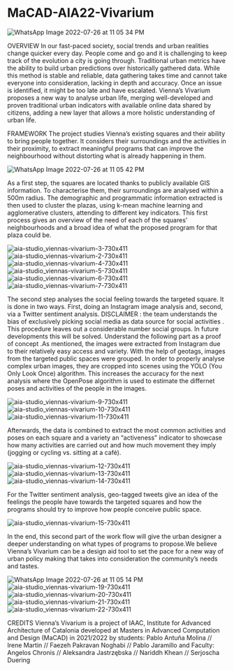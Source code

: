 # MaCAD-AIA22-Vivarium
![WhatsApp Image 2022-07-26 at 11 05 34 PM](https://user-images.githubusercontent.com/91753032/181112557-56e53ce2-a155-44ff-b76f-2f96e03f144e.jpeg)

OVERVIEW
In our fast-paced society, social trends and urban realities change quicker every day. People come and go and it is challenging to keep track of the evolution a city is going through. Traditional urban metrics have the ability to build urban predictions over historically gathered data. While this method is stable and reliable, data gathering takes time and cannot take everyone into consideration, lacking in depth and accuracy. Once an issue is identified, it might be too late and have escalated. Vienna’s Vivarium proposes a new way to analyse urban life, merging well-developed and proven traditional urban indicators with available online data shared by citizens, adding a new layer that allows a more holistic understanding of urban life. 

FRAMEWORK
The project studies Vienna’s existing squares and their ability to bring people together. It considers their surroundings and the activities in their proximity, to extract meaningful programs that can improve the neighbourhood without distorting what is already happening in them.

![WhatsApp Image 2022-07-26 at 11 05 42 PM](https://user-images.githubusercontent.com/91753032/181112586-26b461b8-a5ca-4ed6-9c71-42d6efa9399a.jpeg)

As a first step, the squares are located thanks to publicly available GIS information. To characterise them, their surroundings are analysed within a 500m radius. The demographic and programmatic information extracted is then used to cluster the plazas, using k-mean machine learning and agglomerative clusters, attending to different key indicators. This first process gives an overview of the need of each of the squares’ neighbourhoods and a broad idea of what the proposed program for that plaza could be.

![aia-studio_viennas-vivarium-3-730x411](https://user-images.githubusercontent.com/91753032/181112913-af8ff741-a3f9-4b4d-9634-4c09b3f4f5c4.png)
![aia-studio_viennas-vivarium-2-730x411](https://user-images.githubusercontent.com/91753032/181112919-d41eedfc-ed33-456c-9f89-80605ac47312.png)
![aia-studio_viennas-vivarium-4-730x411](https://user-images.githubusercontent.com/91753032/181112920-c18a852f-4cb7-409a-b707-6c94db8e88c0.png)
![aia-studio_viennas-vivarium-5-730x411](https://user-images.githubusercontent.com/91753032/181112983-4524c3eb-124e-4ee4-9dc9-71e54f72bb20.png)
![aia-studio_viennas-vivarium-6-730x411](https://user-images.githubusercontent.com/91753032/181113001-ab18fb6e-4b70-4a84-b388-3ea427269564.png)
![aia-studio_viennas-vivarium-7-730x411](https://user-images.githubusercontent.com/91753032/181113034-f4e1e49f-14fd-4855-a2af-3c819fce0412.png)

The second step analyses the social feeling towards the targeted square. It is done in two ways. First, doing an Instagram image analysis and, second, via a Twitter sentiment analysis. DISCLAIMER : the team understands the bias of exclusively picking social media as data source for social activities . This procedure leaves out a considerable number social groups. In future developments this will be solved. Understand the following part as a proof of concept .As mentioned, the images were extracted from Instagram due to their relatively easy access and variety. With the help of geotags, images from the targeted public spaces were grouped. In order to properly analyse complex urban images, they are cropped into scenes using the YOLO (You Only Look Once) algorithm. This increases the accuracy for the next analysis where the OpenPose algorithm is used to estimate the differnet poses and activities of the people in the images.

![aia-studio_viennas-vivarium-9-730x411](https://user-images.githubusercontent.com/91753032/181113200-bfe9787d-672f-47ff-ba45-cfb3b8aaef15.png)
![aia-studio_viennas-vivarium-10-730x411](https://user-images.githubusercontent.com/91753032/181113208-f5ab465b-39cc-48a2-82dd-9cfba1b796ab.png)
![aia-studio_viennas-vivarium-11-730x411](https://user-images.githubusercontent.com/91753032/181113238-441f1aa4-5c38-4d4f-9f93-c3f8fb14485d.png)

Afterwards, the data is combined to extract the most common activities and poses on each square and a variety an “activeness” indicator to showcase how many activities are carried out and how much movement they imply (jogging or cycling vs. sitting at a café).

![aia-studio_viennas-vivarium-12-730x411](https://user-images.githubusercontent.com/91753032/181113373-19b55df7-0d03-48f2-a0eb-453e608ad3c5.png)
![aia-studio_viennas-vivarium-13-730x411](https://user-images.githubusercontent.com/91753032/181113388-0348dbeb-05a5-470b-bb3b-35e8be14c9bc.png)
![aia-studio_viennas-vivarium-14-730x411](https://user-images.githubusercontent.com/91753032/181113399-b27ea6ee-ff1c-4a8e-91cf-b3c8919d95b8.png)

For the Twitter sentiment analysis, geo-tagged tweets give an idea of the feelings the people have towards the targeted squares and how the programs should try to improve how people conceive public space.

![aia-studio_viennas-vivarium-15-730x411](https://user-images.githubusercontent.com/91753032/181113506-267b368e-5e95-46c1-b71d-1c59ac3914a6.png)

In the end, this second part of the work flow will give the urban designer a deeper understanding on what types of programs to propose.We believe Vienna’s Vivarium can be a design aid tool to set the pace for a new way of urban policy making that takes into consideration the community’s needs and tastes.

![WhatsApp Image 2022-07-26 at 11 05 14 PM](https://user-images.githubusercontent.com/91753032/181112599-bcebb7f8-af8f-43a7-aca3-c2b41029c810.jpeg)
![aia-studio_viennas-vivarium-19-730x411](https://user-images.githubusercontent.com/91753032/181113637-022a5234-6c26-4d85-a201-064cf2322acf.png)
![aia-studio_viennas-vivarium-20-730x411](https://user-images.githubusercontent.com/91753032/181113659-e32ebcc0-0e77-4be9-b529-bf51767c6352.png)
![aia-studio_viennas-vivarium-21-730x411](https://user-images.githubusercontent.com/91753032/181113675-38f7edf9-f823-4e4a-9983-66186453b906.png)
![aia-studio_viennas-vivarium-22-730x411](https://user-images.githubusercontent.com/91753032/181113686-b8e0b159-78f2-4805-b549-c0c0ce16d5fd.png)

CREDITS
Vienna’s Vivarium is a project of IAAC, Institute for Advanced Architecture of Catalonia developed at Masters in Advanced Computation and Design (MaCAD) in 2021/2022 by students: Pablo Antuña Molina // Irene Martin // Faezeh Pakravan Noghabi // Pablo Jaramillo and Faculty: Angelos Chronis //  Aleksandra Jastrzębska // Nariddh Khean // Serjoscha Duering
